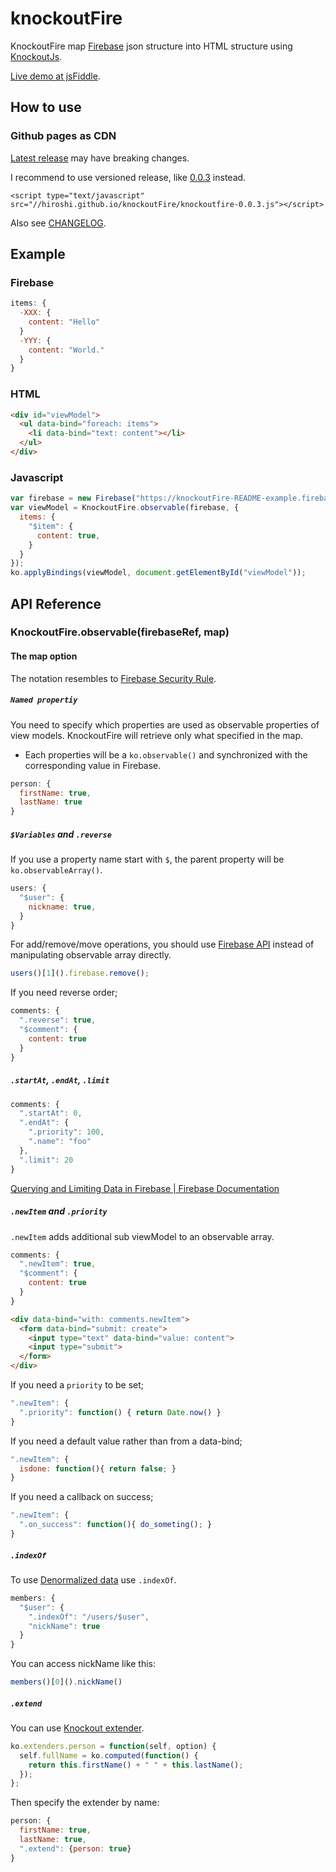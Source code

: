 knockoutFire
============

KnockoutFire map [Firebase](https://www.firebase.com) json structure into HTML structure using [KnockoutJs](http://knockoutjs.com).

[Live demo at jsFiddle](http://jsfiddle.net/4E8nh/).

How to use
----------

### Github pages as CDN

[Latest release](http://hiroshi.github.io/knockoutFire/knockoutfire.js) may have breaking changes.

I recommend to use versioned release, like [0.0.3](http://hiroshi.github.io/knockoutFire/knockoutfire-0.0.3.js) instead.

    <script type="text/javascript" src="//hiroshi.github.io/knockoutFire/knockoutfire-0.0.3.js"></script>

Also see [CHANGELOG](https://github.com/hiroshi/knockoutFire/blob/master/CHANGELOG.md).


Example
-------

### Firebase

```javascript
items: {
  -XXX: {
    content: "Hello"
  }
  -YYY: {
    content: "World."
  }
}
```

### HTML

```html
<div id="viewModel">
  <ul data-bind="foreach: items">
    <li data-bind="text: content"></li>
  </ul>
</div>
```

### Javascript

```javascript
var firebase = new Firebase("https://knockoutFire-README-example.firebaseio-demo.com");
var viewModel = KnockoutFire.observable(firebase, {
  items: {
    "$item": {
      content: true,
    }
  }
});
ko.applyBindings(viewModel, document.getElementById("viewModel"));
```

API Reference
-------------

### KnockoutFire.observable(firebaseRef, map)

#### The map option

The notation resembles to [Firebase Security Rule](https://www.firebase.com/docs/security/security-rules.html).

##### `Named propertiy`

You need to specify which properties are used as observable properties of view models. KnockoutFire will retrieve only what specified in the map.

- Each properties will be a `ko.observable()` and synchronized with the corresponding value in Firebase.

```javascript
person: {
  firstName: true,
  lastName: true
}
```

##### `$Variables` and `.reverse`

If you use a property name start with `$`, the parent property will be `ko.observableArray()`.

```javascript
users: {
  "$user": {
    nickname: true,
  }
}
```

For add/remove/move operations, you should use [Firebase API](https://www.firebase.com/docs/javascript/firebase/index.html) instead of manipulating observable array directly.

```javascript
users()[1]().firebase.remove();
```

If you need reverse order;

```javascript
comments: {
  ".reverse": true,
  "$comment": {
    content: true
  }
}
```

##### `.startAt`, `.endAt`, `.limit`

```javascript
comments: {
  ".startAt": 0,
  ".endAt": {
    ".priority": 100,
    ".name": "foo"
  },
  ".limit": 20
}
```

[Querying and Limiting Data in Firebase | Firebase Documentation](https://www.firebase.com/docs/queries.html)


##### `.newItem` and `.priority`

`.newItem` adds additional sub viewModel to an observable array.

```javascript
comments: {
  ".newItem": true,
  "$comment": {
    content: true
  }
}
```

```html
<div data-bind="with: comments.newItem">
  <form data-bind="submit: create">
    <input type="text" data-bind="value: content">
    <input type="submit">
  </form>
</div>
```

If you need a `priority` to be set;

```javascript
".newItem": {
  ".priority": function() { return Date.now() }
}
```

If you need a default value rather than from a data-bind;

```javascript
".newItem": {
  isdone: function(){ return false; }
}
```

If you need a callback on success;

```javascript
".newItem": {
  ".on_success": function(){ do_someting(); }
}
```

##### `.indexOf`

To use [Denormalized data](https://www.firebase.com/blog/2013-04-12-denormalizing-is-normal.html) use `.indexOf`.

```javascript
members: {
  "$user": {
    ".indexOf": "/users/$user",
    "nickName": true
  }
}
```

You can access nickName like this:

```javascript
members()[0]().nickName()
```

##### `.extend`

You can use [Knockout extender](http://knockoutjs.com/documentation/extenders.html).

```javascript
ko.extenders.person = function(self, option) {
  self.fullName = ko.computed(function() {
    return this.firstName() + " " + this.lastName();
  });
};
```

Then specify the extender by name:

```javascript
person: {
  firstName: true,
  lastName: true,
  ".extend": {person: true}
}
```
